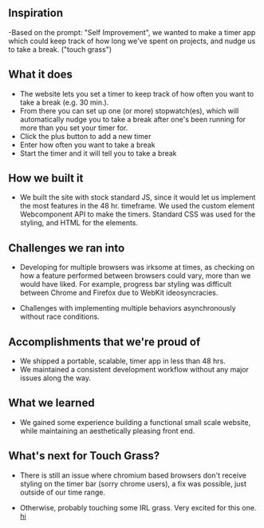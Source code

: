## Inspiration

-Based on the prompt: "Self Improvement", we wanted to make a timer app which could keep track of how long we've spent on projects, and nudge us to take a break. ("touch grass")

## What it does

- The website lets you set a timer to keep track of how often you want to take a break (e.g. 30 min.). 
- From there you can set up one (or more) stopwatch(es), which will automatically nudge you to take a break after one's been running for more than you set your timer for.
- Click the plus button to add a new timer
- Enter how often you want to take a break
- Start the timer and it will tell you to take a break

## How we built it

- We built the site with stock standard JS, since it would let us implement the most features in the 48 hr. timeframe. We used the custom element Webcomponent API to make the timers. Standard CSS was used for the styling, and HTML for the elements.

## Challenges we ran into

- Developing for multiple browsers was irksome at times, as checking on how a feature performed between browsers could vary, more than we would have liked. For example, progress bar styling was difficult between Chrome and Firefox due to WebKit ideosyncracies.

- Challenges with implementing multiple behaviors asynchronously without race conditions.

## Accomplishments that we're proud of

- We shipped a portable, scalable, timer app in less than 48 hrs. 
- We maintained a consistent development workflow without any major issues along the way.

## What we learned

- We gained some experience building a functional small scale website, while maintaining an aesthetically pleasing front end.  

## What's next for Touch Grass?

- There is still an issue where chromium based browsers don't receive styling on the timer bar (sorry chrome users), a fix was possible, just outside of our time range.

- Otherwise, probably touching some IRL grass. Very excited for this one. 
[hi](https://youtu.be/3AiLwqSu0b0)